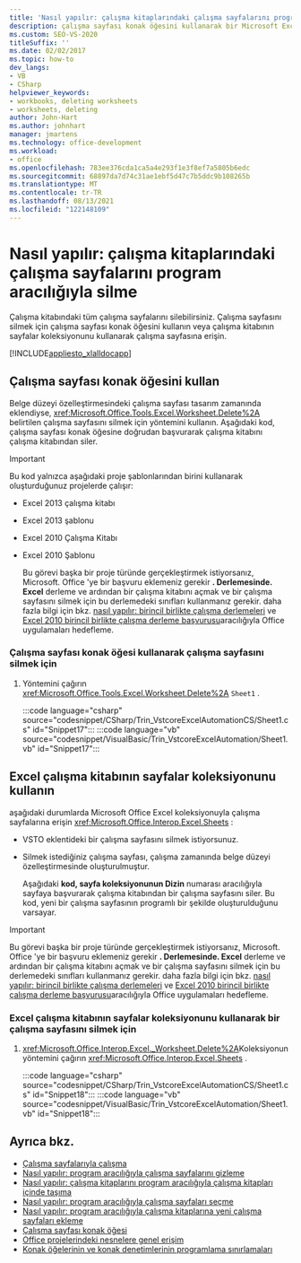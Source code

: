 ```yaml
---
title: 'Nasıl yapılır: çalışma kitaplarındaki çalışma sayfalarını program aracılığıyla silme'
description: çalışma sayfası konak öğesini kullanarak bir Microsoft Excel çalışma kitabındaki tüm çalışma sayfalarını program aracılığıyla nasıl silebileceğinizi öğrenin.
ms.custom: SEO-VS-2020
titleSuffix: ''
ms.date: 02/02/2017
ms.topic: how-to
dev_langs:
- VB
- CSharp
helpviewer_keywords:
- workbooks, deleting worksheets
- worksheets, deleting
author: John-Hart
ms.author: johnhart
manager: jmartens
ms.technology: office-development
ms.workload:
- office
ms.openlocfilehash: 783ee376cda1ca5a4e293f1e3f8ef7a5805b6edc
ms.sourcegitcommit: 68897da7d74c31ae1ebf5d47c7b5ddc9b108265b
ms.translationtype: MT
ms.contentlocale: tr-TR
ms.lasthandoff: 08/13/2021
ms.locfileid: "122148109"
---
```

# <a name="how-to-programmatically-delete-worksheets-from-workbooks"></a>Nasıl yapılır: çalışma kitaplarındaki çalışma sayfalarını program aracılığıyla silme
  Çalışma kitabındaki tüm çalışma sayfalarını silebilirsiniz. Çalışma sayfasını silmek için çalışma sayfası konak öğesini kullanın veya çalışma kitabının sayfalar koleksiyonunu kullanarak çalışma sayfasına erişin.

 [!INCLUDE[appliesto_xlalldocapp](includes/appliesto-xlalldocapp-md.md)]

## <a name="use-the-worksheet-host-item"></a>Çalışma sayfası konak öğesini kullan
 Belge düzeyi özelleştirmesindeki çalışma sayfası tasarım zamanında eklendiyse, <xref:Microsoft.Office.Tools.Excel.Worksheet.Delete%2A> belirtilen çalışma sayfasını silmek için yöntemini kullanın. Aşağıdaki kod, çalışma sayfası konak öğesine doğrudan başvurarak çalışma kitabını çalışma kitabından siler.

> [!IMPORTANT]
> Bu kod yalnızca aşağıdaki proje şablonlarından birini kullanarak oluşturduğunuz projelerde çalışır:
>
> - Excel 2013 çalışma kitabı
> - Excel 2013 şablonu
> - Excel 2010 Çalışma Kitabı
> - Excel 2010 Şablonu
>
>   Bu görevi başka bir proje türünde gerçekleştirmek istiyorsanız, Microsoft. Office 'ye bir başvuru eklemeniz gerekir **. Derlemesinde. Excel** derleme ve ardından bir çalışma kitabını açmak ve bir çalışma sayfasını silmek için bu derlemedeki sınıfları kullanmanız gerekir. daha fazla bilgi için bkz. [nasıl yapılır: birincil birlikte çalışma derlemeleri](how-to-target-office-applications-through-primary-interop-assemblies.md) ve [Excel 2010 birincil birlikte çalışma derleme başvurusu](office-primary-interop-assemblies.md)aracılığıyla Office uygulamaları hedefleme.

### <a name="to-delete-a-worksheet-by-using-a-worksheet-host-item"></a>Çalışma sayfası konak öğesi kullanarak çalışma sayfasını silmek için

1. Yöntemini çağırın <xref:Microsoft.Office.Tools.Excel.Worksheet.Delete%2A> `Sheet1` .

     :::code language="csharp" source="codesnippet/CSharp/Trin_VstcoreExcelAutomationCS/Sheet1.cs" id="Snippet17":::
     :::code language="vb" source="codesnippet/VisualBasic/Trin_VstcoreExcelAutomation/Sheet1.vb" id="Snippet17":::

## <a name="use-the-sheets-collection-of-the-excel-workbook"></a>Excel çalışma kitabının sayfalar koleksiyonunu kullanın
 aşağıdaki durumlarda Microsoft Office Excel koleksiyonuyla çalışma sayfalarına erişin <xref:Microsoft.Office.Interop.Excel.Sheets> :

- VSTO eklentideki bir çalışma sayfasını silmek istiyorsunuz.

- Silmek istediğiniz çalışma sayfası, çalışma zamanında belge düzeyi özelleştirmesinde oluşturulmuştur.

  Aşağıdaki **kod, sayfa koleksiyonunun Dizin** numarası aracılığıyla sayfaya başvurarak çalışma kitabından bir çalışma sayfasını siler. Bu kod, yeni bir çalışma sayfasının programlı bir şekilde oluşturulduğunu varsayar.

> [!IMPORTANT]
> Bu görevi başka bir proje türünde gerçekleştirmek istiyorsanız, Microsoft. Office 'ye bir başvuru eklemeniz gerekir **. Derlemesinde. Excel** derleme ve ardından bir çalışma kitabını açmak ve bir çalışma sayfasını silmek için bu derlemedeki sınıfları kullanmanız gerekir. daha fazla bilgi için bkz. [nasıl yapılır: birincil birlikte çalışma derlemeleri](how-to-target-office-applications-through-primary-interop-assemblies.md) ve [Excel 2010 birincil birlikte çalışma derleme başvurusu](office-primary-interop-assemblies.md)aracılığıyla Office uygulamaları hedefleme.

### <a name="to-delete-a-worksheet-by-using-the-sheets-collection-of-the-excel-workbook"></a>Excel çalışma kitabının sayfalar koleksiyonunu kullanarak bir çalışma sayfasını silmek için

1. <xref:Microsoft.Office.Interop.Excel._Worksheet.Delete%2A>Koleksiyonun yöntemini çağırın <xref:Microsoft.Office.Interop.Excel.Sheets> .

     :::code language="csharp" source="codesnippet/CSharp/Trin_VstcoreExcelAutomationCS/Sheet1.cs" id="Snippet18":::
     :::code language="vb" source="codesnippet/VisualBasic/Trin_VstcoreExcelAutomation/Sheet1.vb" id="Snippet18":::

## <a name="see-also"></a>Ayrıca bkz.
- [Çalışma sayfalarıyla çalışma](working-with-worksheets.md)
- [Nasıl yapılır: program aracılığıyla çalışma sayfalarını gizleme](how-to-programmatically-hide-worksheets.md)
- [Nasıl yapılır: çalışma kitaplarını program aracılığıyla çalışma kitapları içinde taşıma](how-to-programmatically-move-worksheets-within-workbooks.md)
- [Nasıl yapılır: program aracılığıyla çalışma sayfaları seçme](how-to-programmatically-select-worksheets.md)
- [Nasıl yapılır: program aracılığıyla çalışma kitaplarına yeni çalışma sayfaları ekleme](how-to-programmatically-add-new-worksheets-to-workbooks.md)
- [Çalışma sayfası konak öğesi](worksheet-host-item.md)
- [Office projelerindeki nesnelere genel erişim](global-access-to-objects-in-office-projects.md)
- [Konak öğelerinin ve konak denetimlerinin programlama sınırlamaları](programmatic-limitations-of-host-items-and-host-controls.md)
